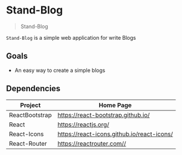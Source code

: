 # Stand-Blog

> Stand-Blog

`Stand-Blog` is a simple web application for write Blogs

## Goals

- An easy way to create a simple blogs

## Dependencies

| Project      | Home Page                                    |
|--------------|----------------------------------------------|
| ReactBootstrap | <https://react-bootstrap.github.io/>       |
| React        | <https://reactjs.org/>                       |
| React-Icons  | <https://react-icons.github.io/react-icons/> |
| React-Router | <https://reactrouter.com//>                  |
